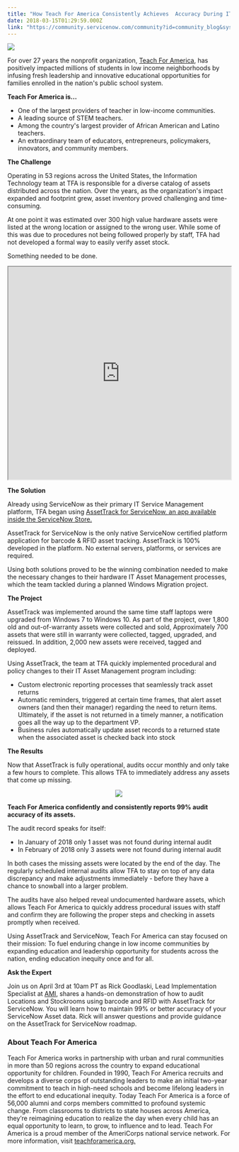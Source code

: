 ```yaml
---
title: "How Teach For America Consistently Achieves  Accuracy During IT Asset Audits"
date: 2018-03-15T01:29:59.000Z
link: "https://community.servicenow.com/community?id=community_blog&sys_id=ca351392db7853802e247a9e0f96194a"
---
```

<p><img style="max-width: 100%; max-height: 480px;" src="a22de752dbb493802e247a9e0f9619f9.iix" /></p>
<p>For over 27 years the nonprofit organization, <a href="https://www.teachforamerica.org" rel="nofollow">Teach For America</a>, has positively impacted millions of students in low income neighborhoods by infusing fresh leadership and innovative educational opportunities for families enrolled in the nation&#39;s public school system.</p>
<p><strong>Teach For America is...</strong></p>
<ul><li>One of the largest providers of teacher in low-income communities.</li><li>A leading source of STEM teachers.</li><li>Among the country&#39;s largest provider of African American and Latino teachers.</li><li>An extraordinary team of educators, entrepreneurs, policymakers, innovators, and community members.</li></ul>
<p><strong>The Challenge</strong></p>
<p>Operating in 53 regions across the United States, the Information Technology team at TFA is responsible for a diverse catalog of assets distributed across the nation. Over the years, as the organization&#39;s impact expanded and footprint grew, asset inventory proved challenging and time-consuming.</p>
<p>At one point it was estimated over 300 high value hardware assets were listed at the wrong location or assigned to the wrong user. While some of this was due to procedures not being followed properly by staff, TFA had not developed a formal way to easily verify asset stock.</p>
<p>Something needed to be done.</p>
<p><iframe id="video_tinymce" style="width: 100%; height: 480px;" src="https://www.youtube.com/embed/swMAKiVXiuc"></iframe></p>
<p><strong>The Solution</strong></p>
<p>Already using ServiceNow as their primary IT Service Management platform, TFA began using <a href="https://store.servicenow.com/sn_appstore_store.do#!/store/application/e797301d0ffa31003df9059ce1050e0d?cid&#61;10801" rel="nofollow">AssetTrack for ServiceNow, an app available inside the ServiceNow Store.</a></p>
<p>AssetTrack for ServiceNow is the only native ServiceNow certified platform application for barcode &amp; RFID asset tracking. AssetTrack is 100% developed in the platform. No external servers, platforms, or services are required.</p>
<p>Using both solutions proved to be the winning combination needed to make the necessary changes to their hardware IT Asset Management processes, which the team tackled during a planned Windows Migration project.</p>
<p><strong>The Project</strong></p>
<p>AssetTrack was implemented around the same time staff laptops were upgraded from Windows 7 to Windows 10. As part of the project, over 1,800 old and out-of-warranty assets were collected and sold, Approximately 700 assets that were still in warranty were collected, tagged, upgraded, and reissued. In addition, 2,000 new assets were received, tagged and deployed.</p>
<p>Using AssetTrack, the team at TFA quickly implemented procedural and policy changes to their IT Asset Management program including:</p>
<ul><li>Custom electronic reporting processes that seamlessly track asset returns</li><li>Automatic reminders, triggered at certain time frames, that alert asset owners (and then their manager) regarding the need to return items. Ultimately, if the asset is not returned in a timely manner, a notification goes all the way up to the department VP.</li><li>Business rules automatically update asset records to a returned state when the associated asset is checked back into stock</li></ul>
<p><strong>The Results</strong></p>
<p>Now that AssetTrack is fully operational, audits occur monthly and only take a few hours to complete. This allows TFA to immediately address any assets that come up missing.</p>
<p style="text-align: center;"><img style="max-width: 100%; max-height: 480px;" src="8ea8382edbf49b402328f3231f9619c9.iix" /></p>
<p><strong>Teach For America confidently and consistently reports 99% audit accuracy of its assets.</strong></p>
<p>The audit record speaks for itself:</p>
<ul><li>In January of 2018 only 1 asset was not found during internal audit</li><li>In February of 2018 only 3 assets were not found during internal audit</li></ul>
<p>In both cases the missing assets were located by the end of the day. The regularly scheduled internal audits allow TFA to stay on top of any data discrepancy and make adjustments immediately - before they have a chance to snowball into a larger problem.</p>
<p>The audits have also helped reveal undocumented hardware assets, which allows Teach For America to quickly address procedural issues with staff and confirm they are following the proper steps and checking in assets promptly when received.</p>
<p>Using AssetTrack and ServiceNow, Teach For America can stay focused on their mission: To fuel enduring change in low income communities by expanding education and leadership opportunity for students across the nation, ending education inequity once and for all.</p>
<p><strong>Ask the Expert</strong></p>
<p><span style="font-weight: 400;">Join us on April 3rd at 10am PT as Rick Goodlaski, Lead Implementation Specialist at <a href="https://www.amitracks.com/?utm_medium&#61;partner&amp;utm_source&#61;servicenow.com&amp;utm_campaign&#61;ServiceNowCommunityBlog" rel="nofollow">AMI</a>, shares a hands-on demonstration of how to audit Locations and Stockrooms using barcode and RFID with AssetTrack for ServiceNow. You will learn how to maintain 99% or better accuracy of your ServiceNow Asset data. Rick will answer questions and provide guidance on the AssetTrack for ServiceNow roadmap.</span></p>
<h3>About Teach For America</h3>
<p>Teach For America works in partnership with urban and rural communities in more than 50 regions across the country to expand educational opportunity for children. Founded in 1990, Teach For America recruits and develops a diverse corps of outstanding leaders to make an initial two-year commitment to teach in high-need schools and become lifelong leaders in the effort to end educational inequity. Today Teach For America is a force of 56,000 alumni and corps members committed to profound systemic change. From classrooms to districts to state houses across America, they’re reimagining education to realize the day when every child has an equal opportunity to learn, to grow, to influence and to lead. Teach For America is a proud member of the AmeriCorps national service network. For more information, visit <a href="https://www.teachforamerica.org" rel="nofollow">teachforamerica.org.</a></p>
<h3> </h3>